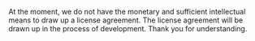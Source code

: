 At the moment, we do not have the monetary and sufficient intellectual means to draw up a license agreement. The license agreement will be drawn up in the process of development. Thank you for understanding.
